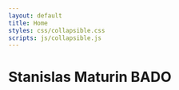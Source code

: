 ```yaml
---
layout: default
title: Home
styles: css/collapsible.css
scripts: js/collapsible.js
---
```

<style scoped>
.info { height: 0; overflow: hidden; margin-top: -10em; padding-top: 10em; }
.info:target { height: auto; overflow: visible }
table { text-align: center; margin: auto }
td { padding: 0 1em; }
td a { padding: 1ex 1em; background-color: #ddd; }
#lessons { text-align: justify; }
#lessons p { display: inline-block; margin: 4px; background-color: #268bd2;
             padding: 0.5ex; border-radius: 1ex; }
#lessons a { color: white; }
</style>

# Stanislas Maturin BADO


<div class="info" id="info-isty">
## Paris Saclay UVSQ

**Contact :** Luca De Feo <mailto:maturinbado@gmail.com>.  

{::nomarkdown}
{% include plan.html plan=site.data.planIsty %}
{:/}
</div>
